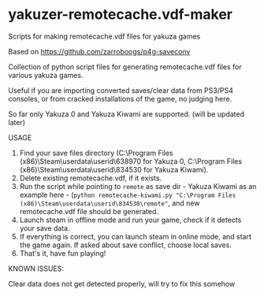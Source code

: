 # yakuzer-remotecache.vdf-maker
Scripts for making remotecache.vdf files for yakuza games


Based on https://github.com/zarroboogs/p4g-saveconv

Collection of python script files for generating remotecache.vdf files for various yakuza games.

Useful if you are importing converted saves/clear data from PS3/PS4 consoles, or from cracked installations of the game, no judging here.

So far only Yakuza 0 and Yakuza Kiwami are supported. (will be updated later)




USAGE

1. Find your save files directory (C:\Program Files (x86)\Steam\userdata\userid\638970 for Yakuza 0, C:\Program Files (x86)\Steam\userdata\userid\834530 for Yakuza Kiwami).
2. Delete existing remotecache.vdf, if it exists.
3. Run the script while pointing to ``remote`` as save dir - Yakuza Kiwami as an example here - (``python remotecache-kiwami.py "C:\Program Files (x86)\Steam\userdata\userid\834530\remote"``, and new remotecache.vdf file should be generated.
4. Launch steam in offline mode and run your game, check if it detects your save data.
5. If everything is correct, you can launch steam in online mode, and start the game again. If asked about save conflict, choose local saves.
6. That's it, have fun playing!

KNOWN ISSUES:

Clear data does not get detected properly, will try to fix this somehow
